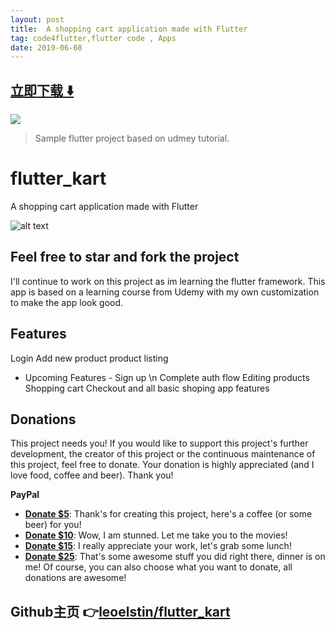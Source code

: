 ```yaml
---
layout: post
title:  A shopping cart application made with Flutter
tag: code4flutter,flutter code , Apps
date: 2019-06-08
---
```


 


## [立即下载 ️⬇️ ](https://codeload.github.com/leoelstin/flutter_kart/zip/master) 


 
![](https://flutterawesome.com/content/images/2019/02/flutter_kart.jpg)
 
>
> Sample flutter project based on udmey tutorial.
>

 
# flutter_kart

A shopping cart application made with Flutter

![alt text](https://github.com/leoelstin/flutter_kart/blob/master/images/MacBook.png?raw=true)

## Feel free to star and fork the project

I'll continue to work on this project as im learning the flutter framework. 
This app is based on a learning course from Udemy with my own customization to make the app look good.

## Features
Login
Add new product
product listing

- Upcoming Features - 
Sign up \n
Complete auth flow
Editing products
Shopping cart
Checkout and all basic shoping app features

Donations
---------

This project needs you! If you would like to support this project's further development, the creator of this project or the continuous maintenance of this project, feel free to donate. Your donation is highly appreciated (and I love food, coffee and beer). Thank you!

**PayPal**

* **[Donate $5](https://www.paypal.me/leoelstin/5)**: Thank's for creating this project, here's a coffee (or some beer) for you!
* **[Donate $10](https://www.paypal.me/leoelstin/10)**: Wow, I am stunned. Let me take you to the movies!
* **[Donate $15](https://www.paypal.me/leoelstin/15)**: I really appreciate your work, let's grab some lunch!
* **[Donate $25](https://www.paypal.me/leoelstin/25)**: That's some awesome stuff you did right there, dinner is on me!
Of course, you can also choose what you want to donate, all donations are awesome!


## Github主页 👉[leoelstin/flutter_kart](http://github.com/leoelstin/flutter_kart)
